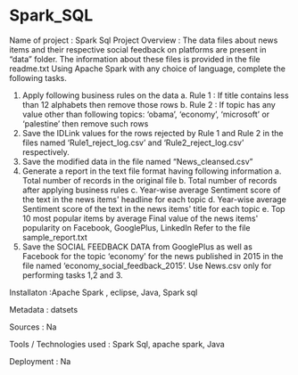 # Spark_SQL

Name of project : Spark Sql Project
Overview : 
The data files about news items and their respective social feedback on platforms are present in “data” folder.
The information about these files is provided in the file readme.txt
Using Apache Spark with any choice of language, complete the following tasks.
1. Apply following business rules on the data
a. Rule 1 : If title contains less than 12 alphabets then remove those rows
b. Rule 2 : If topic has any value other than following topics: ‘obama’, ‘economy’, ‘microsoft’ or ‘palestine’ then remove such rows
2. Save the IDLink values for the rows rejected by Rule 1 and Rule 2 in the files named ‘Rule1_reject_log.csv’ and ‘Rule2_reject_log.csv’ respectively.
3. Save the modified data in the file named “News_cleansed.csv”
4. Generate a report in the text file format having following information
a. Total number of records in the original file
b. Total number of records after applying business rules
c. Year-wise average Sentiment score of the text in the news items' headline for each topic
d. Year-wise average Sentiment score of the text in the news items' title for each topic
e. Top 10 most popular items by average Final value of the news items' popularity on Facebook, GooglePlus, LinkedIn
Refer to the file sample_report.txt
5. Save the SOCIAL FEEDBACK DATA from GooglePlus as well as Facebook for the topic ‘economy’ for the news published in 2015 in the file named ‘economy_social_feedback_2015’.
Use News.csv only for performing tasks 1,2 and 3.

Installaton :Apache Spark , eclipse, Java, Spark sql

Metadata : datsets

Sources : Na

Tools / Technologies used : Spark Sql, apache spark, Java

Deployment : Na
